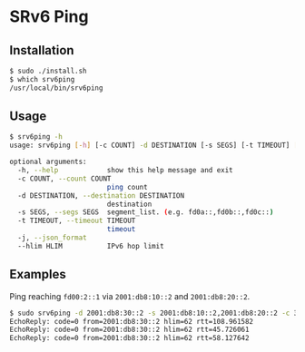 # SRv6 Ping

## Installation
```bash
$ sudo ./install.sh
$ which srv6ping
/usr/local/bin/srv6ping
```

## Usage
```bash
$ srv6ping -h
usage: srv6ping [-h] [-c COUNT] -d DESTINATION [-s SEGS] [-t TIMEOUT] [-j] [--hlim HLIM]

optional arguments:
  -h, --help            show this help message and exit
  -c COUNT, --count COUNT
                        ping count
  -d DESTINATION, --destination DESTINATION
                        destination
  -s SEGS, --segs SEGS  segment_list. (e.g. fd0a::,fd0b::,fd0c::)
  -t TIMEOUT, --timeout TIMEOUT
                        timeout
  -j, --json_format
  --hlim HLIM           IPv6 hop limit
```

## Examples
Ping reaching `fd00:2::1` via `2001:db8:10::2` and `2001:db8:20::2`.

```bash
$ sudo srv6ping -d 2001:db8:30::2 -s 2001:db8:10::2,2001:db8:20::2 -c 3
EchoReply: code=0 from=2001:db8:30::2 hlim=62 rtt=108.961582
EchoReply: code=0 from=2001:db8:30::2 hlim=62 rtt=45.726061
EchoReply: code=0 from=2001:db8:30::2 hlim=62 rtt=58.127642
```

